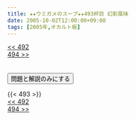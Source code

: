 ```yaml
---
title: ★★ウミガメのスープ★★493杯目 幻影風味
date: 2005-10-02T12:00:00+09:00
tags: [2005年,オカルト板]
---
```

<div class="th_left"><a href="../492"><< 492</a></div>
<div class="th_right"><a href="../494">494 >></a></div>
<br><br>
<script src="../../js/cupsoup.js"></script>
<form>
<input type="button" value="問題と解説のみにする" onClick="toggleCupsoup()">
</form>
{{< 493 >}}
<div class="th_left"><a href="../492"><< 492</a></div>
<div class="th_right"><a href="../494">494 >></a></div>